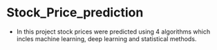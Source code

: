 # Stock_Price_prediction

* In this project stock prices were predicted using 4 algorithms which incles machine learning, deep learning and statistical methods.
